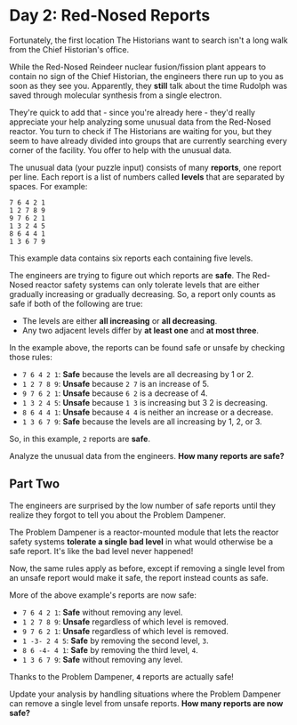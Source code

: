 # Day 2: Red-Nosed Reports
Fortunately, the first location The Historians want to search isn't 
a long walk from the Chief Historian's office.

While the Red-Nosed Reindeer nuclear fusion/fission plant appears 
to contain no sign of the Chief Historian, the engineers there 
run up to you as soon as they see you. Apparently, they **still** 
talk about the time Rudolph was saved through molecular synthesis 
from a single electron.

They're quick to add that - since you're already here - they'd really 
appreciate your help analyzing some unusual data from the 
Red-Nosed reactor. You turn to check if The Historians are 
waiting for you, but they seem to have already divided into 
groups that are currently searching every corner of the facility. 
You offer to help with the unusual data.

The unusual data (your puzzle input) consists of many **reports**, 
one report per line. Each report is a list of numbers called **levels** 
that are separated by spaces. For example:

```
7 6 4 2 1
1 2 7 8 9
9 7 6 2 1
1 3 2 4 5
8 6 4 4 1
1 3 6 7 9
```

This example data contains six reports each containing five levels.

The engineers are trying to figure out which reports are **safe**. 
The Red-Nosed reactor safety systems can only tolerate levels that 
are either gradually increasing or gradually decreasing. So, a 
report only counts as safe if both of the following are true:
- The levels are either **all increasing** or **all decreasing**.
- Any two adjacent levels differ by **at least one** and **at most three**.

In the example above, the reports can be found safe or unsafe by 
checking those rules:

- `7 6 4 2 1`: **Safe** because the levels are all decreasing by 1 or 2.
- `1 2 7 8 9`: **Unsafe** because `2 7` is an increase of 5.
- `9 7 6 2 1`: **Unsafe** because `6 2` is a decrease of 4.
- `1 3 2 4 5`: **Unsafe** because `1 3` is increasing but 3 2 is decreasing.
- `8 6 4 4 1`: **Unsafe** because `4 4` is neither an increase or a decrease.
- `1 3 6 7 9`: **Safe** because the levels are all increasing by 1, 2, or 3.

So, in this example, `2` reports are **safe**.

Analyze the unusual data from the engineers. **How many reports are safe?**

## Part Two
The engineers are surprised by the low number of safe reports until they realize 
they forgot to tell you about the Problem Dampener.

The Problem Dampener is a reactor-mounted module that lets the reactor safety 
systems **tolerate a single bad level** in what would otherwise be a safe report. 
It's like the bad level never happened!

Now, the same rules apply as before, except if removing a single level from an 
unsafe report would make it safe, the report instead counts as safe.

More of the above example's reports are now safe:

- `7 6 4 2 1`: **Safe** without removing any level.
- `1 2 7 8 9`: **Unsafe** regardless of which level is removed.
- `9 7 6 2 1`: **Unsafe** regardless of which level is removed.
- `1 -3- 2 4 5`: **Safe** by removing the second level, `3`.
- `8 6 -4- 4 1`: **Safe** by removing the third level, `4`.
- `1 3 6 7 9`: **Safe** without removing any level.

Thanks to the Problem Dampener, **`4`** reports are actually safe!

Update your analysis by handling situations where the Problem Dampener 
can remove a single level from unsafe reports. **How many reports are now safe?**